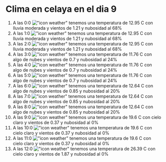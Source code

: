 # Clima en celaya en el dia 9

1. A las 0:0 !["icon weather"](http://openweathermap.org/img/w/10n.png) tenemos una temperatura de 12.95 C con lluvia moderada y  vientos de 1.21 y nubosidad al 68%
1. A las 1:0 !["icon weather"](http://openweathermap.org/img/w/10n.png) tenemos una temperatura de 12.95 C con lluvia moderada y  vientos de 1.21 y nubosidad al 68%
1. A las 2:0 !["icon weather"](http://openweathermap.org/img/w/10n.png) tenemos una temperatura de 12.95 C con lluvia moderada y  vientos de 1.21 y nubosidad al 68%
1. A las 3:0 !["icon weather"](http://openweathermap.org/img/w/02n.png) tenemos una temperatura de 11.76 C con algo de nubes y  vientos de 0.7 y nubosidad al 24%
1. A las 4:0 !["icon weather"](http://openweathermap.org/img/w/02n.png) tenemos una temperatura de 11.76 C con algo de nubes y  vientos de 0.7 y nubosidad al 24%
1. A las 5:0 !["icon weather"](http://openweathermap.org/img/w/02n.png) tenemos una temperatura de 11.76 C con algo de nubes y  vientos de 0.7 y nubosidad al 24%
1. A las 6:0 !["icon weather"](http://openweathermap.org/img/w/02n.png) tenemos una temperatura de 12.64 C con algo de nubes y  vientos de 0.85 y nubosidad al 20%
1. A las 7:0 !["icon weather"](http://openweathermap.org/img/w/02n.png) tenemos una temperatura de 12.64 C con algo de nubes y  vientos de 0.85 y nubosidad al 20%
1. A las 8:0 !["icon weather"](http://openweathermap.org/img/w/02d.png) tenemos una temperatura de 12.64 C con algo de nubes y  vientos de 0.85 y nubosidad al 20%
1. A las 9:0 !["icon weather"](http://openweathermap.org/img/w/01d.png) tenemos una temperatura de 19.6 C con cielo claro y  vientos de 0.37 y nubosidad al 0%
1. A las 10:0 !["icon weather"](http://openweathermap.org/img/w/01d.png) tenemos una temperatura de 19.6 C con cielo claro y  vientos de 0.37 y nubosidad al 0%
1. A las 11:0 !["icon weather"](http://openweathermap.org/img/w/01d.png) tenemos una temperatura de 19.6 C con cielo claro y  vientos de 0.37 y nubosidad al 0%
1. A las 12:0 !["icon weather"](http://openweathermap.org/img/w/01d.png) tenemos una temperatura de 26.39 C con cielo claro y  vientos de 1.87 y nubosidad al 0%
